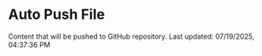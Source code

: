 # Auto Push File

Content that will be pushed to GitHub repository.
Last updated: 07/19/2025, 04:37:36 PM